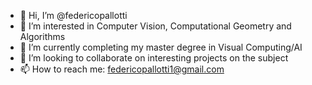 - 👋 Hi, I’m @federicopallotti
- 👀 I’m interested in Computer Vision, Computational Geometry and Algorithms
- 🌱 I’m currently completing my master degree in Visual Computing/AI
- 💞️ I’m looking to collaborate on interesting projects on the subject
- 📫 How to reach me: federicopallotti1@gmail.com

<!---
federicopallotti/federicopallotti is a ✨ special ✨ repository because its `README.md` (this file) appears on your GitHub profile.
You can click the Preview link to take a look at your changes.
--->
